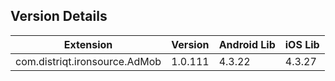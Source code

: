 ## Version Details

| Extension | Version | Android Lib | iOS Lib |
| --- | --- | --- | --- |
| com.distriqt.ironsource.AdMob | 1.0.111 | 4.3.22 | 4.3.27 |
